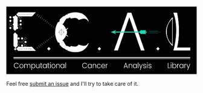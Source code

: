 <p align='center'>
  <img src='media/ccal_logo.png' height=180 />
</p>

Feel free [submit an issue](https://github.com/UCSD-CCAL/ccal/issues/new) and I'll try to take care of it.
